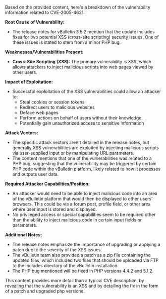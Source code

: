 Based on the provided content, here's a breakdown of the vulnerability information related to CVE-2005-4621:

**Root Cause of Vulnerability:**
- The release notes for vBulletin 3.5.2 mention that the update includes fixes for two potential XSS (cross-site scripting) security issues. One of these issues is stated to stem from a minor PHP bug.

**Weaknesses/Vulnerabilities Present:**
- **Cross-Site Scripting (XSS):** The primary vulnerability is XSS, which allows attackers to inject malicious scripts into web pages viewed by other users.

**Impact of Exploitation:**
- Successful exploitation of the XSS vulnerabilities could allow an attacker to:
    - Steal cookies or session tokens
    - Redirect users to malicious websites
    - Deface web pages
    - Perform actions on behalf of users without their knowledge
    - Potentially gain unauthorized access to sensitive information

**Attack Vectors:**
- The specific attack vectors aren't detailed in the release notes, but generally XSS vulnerabilities are exploited by injecting malicious scripts via user-supplied input or by manipulating URL parameters.
- The content mentions that one of the vulnerabilities was related to a PHP bug, suggesting that the vulnerability may be triggered by certain PHP code within the vBulletin platform, likely related to how it processes and outputs user data.

**Required Attacker Capabilities/Position:**
- An attacker would need to be able to inject malicious code into an area of the vBulletin platform that would then be displayed to other users' browsers. This could be via a forum post, profile field, or other area where user input is stored and displayed.
- No privileged access or special capabilities seem to be required other than the ability to inject malicious code in certain input fields or parameters.

**Additional Notes:**

- The release notes emphasize the importance of upgrading or applying a patch due to the severity of the XSS issues.
- The vBulletin team also provided a patch as a zip file containing the updated files, which included two files that should be uploaded via FTP to the includes directory of the vBulletin installation.
- The PHP bug mentioned will be fixed in PHP versions 4.4.2 and 5.1.2.

This content provides more detail than a typical CVE description, by revealing that the vulnerability is an XSS and by detailing the fix in the form of a patch and upgraded php versions.